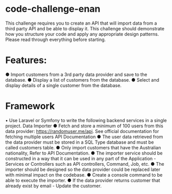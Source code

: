 # code-challenge-enan
This challenge requires you to create an API that will import data from a third party API and be able to display it. This challenge should demonstrate how you structure your code and apply any appropriate design patterns. Please read through everything before starting.

# Features:
● Import customers from a 3rd party data provider and save to the database.
● Display a list of customers from the database.
● Select and display details of a single customer from the database.

# Framework
• Use Laravel or Symfony to write the following backend services in a single
project.
Data Importer
● Fetch and store a minimum of 100 users from this data provider:
https://randomuser.me/api. See official documentation for fetching
multiple users API Documentation
● The user data retrieved from the data provider must be stored in a SQL
Type database and must be called customers table.
● Only import customers that have the Australian nationality, Refer to
API Documentation.
● The importer service should be constructed in a way that it can be used in any
part of the Application -Services or Controllers such as API controllers,
Command, Job, etc.
● The importer should be designed so the data provider could be replaced later
with minimal impact on the codebase.
● Create a console command to be able to execute the importer.
● If the data provider returns customer that already exist by email - Update
the customer.
